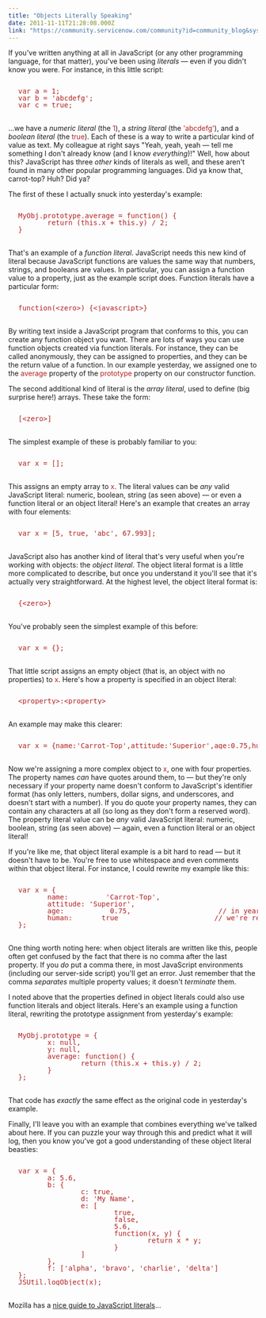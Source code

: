 ```yaml
---
title: "Objects Literally Speaking"
date: 2011-11-11T21:28:08.000Z
link: "https://community.servicenow.com/community?id=community_blog&sys_id=2e0eea2ddbd0dbc01dcaf3231f961975"
---
```

<p>If you've written anything at all in JavaScript (or any other programming language, for that matter), you've been using <em>literals</em> — even if you didn't know you were. For instance, in this little script:</p><pre style="margin-left: 20px; line-height: 1; color: firebrick;"><br/>var a = 1;<br/>var b = 'abcdefg';<br/>var c = true;</pre><p><br/> ...we have a <em>numeric literal</em> (the <span style="font-family=courier;color: FireBrick;">1</span>), a <em>string literal</em> (the <span style="font-family=courier;color: FireBrick;">'abcdefg'</span>), and a <em>boolean literal</em> (the <span style="font-family=courier;color: FireBrick;">true</span>). Each of these is a way to write a particular kind of value as text. My colleague at right says "Yeah, yeah, yeah — tell me something I don't already know (and I know <em>everything</em>)!" Well, how about this? JavaScript has three <em>other</em> kinds of literals as well, and these aren't found in many other popular programming languages. Did ya know that, carrot-top? Huh? Did ya?</p><p></p><p>The first of these I actually snuck into yesterday's example:</p><pre style="margin-left: 20px; line-height: 1; color: firebrick;"><br/>MyObj.prototype.average = function() {<br/>       return (this.x + this.y) / 2;<br/>}</pre><p><br/>That's an example of a <em>function literal</em>. JavaScript needs this new kind of literal because JavaScript functions are values the same way that numbers, strings, and booleans are values. In particular, you can assign a function value to a property, just as the example script does. Function literals have a particular form:</p><pre style="margin-left: 20px; line-height: 1; color: firebrick;"><br/>function(&lt;zero&gt;) {&lt;javascript&gt;}</pre><p><br/>By writing text inside a JavaScript program that conforms to this, you can create any function object you want. There are lots of ways you can use function objects created via function literals. For instance, they can be called anonymously, they can be assigned to properties, and they can be the return value of a function. In our example yesterday, we assigned one to the <span style="font-family=courier;color: FireBrick;">average</span> property of the <span style="font-family=courier;color: FireBrick;">prototype</span> property on our constructor function.</p><p></p><p>The second additional kind of literal is the <em>array literal</em>, used to define (big surprise here!) arrays. These take the form:</p><pre style="margin-left: 20px; line-height: 1; color: firebrick;"><br/>[&lt;zero&gt;]</pre><p><br/>The simplest example of these is probably familiar to you:</p><pre style="margin-left: 20px; line-height: 1; color: firebrick;"><br/>var x = [];</pre><p><br/>This assigns an empty array to <span style="font-family=courier;color: FireBrick;">x</span>. The literal values can be <em>any</em> valid JavaScript literal: numeric, boolean, string (as seen above) — or even a function literal or an object literal! Here's an example that creates an array with four elements:</p><pre style="margin-left: 20px; line-height: 1; color: firebrick;"><br/>var x = [5, true, 'abc', 67.993];</pre><p><br/>JavaScript also has another kind of literal that's very useful when you're working with objects: the <em>object literal</em>. The object literal format is a little more complicated to describe, but once you understand it you'll see that it's actually very straightforward. At the highest level, the object literal format is:</p><pre style="margin-left: 20px; line-height: 1; color: firebrick;"><br/>{&lt;zero&gt;}</pre><p><br/>You've probably seen the simplest example of this before:</p><pre style="margin-left: 20px; line-height: 1; color: firebrick;"><br/>var x = {};</pre><p><br/>That little script assigns an empty object (that is, an object with no properties) to <span style="font-family=courier;color: FireBrick;">x</span>. Here's how a property is specified in an object literal:</p><pre style="margin-left: 20px; line-height: 1; color: firebrick;"><br/>&lt;property&gt;:&lt;property&gt;</pre><p><br/>An example may make this clearer:</p><pre style="margin-left: 20px; line-height: 1; color: firebrick;"><br/>var x = {name:'Carrot-Top',attitude:'Superior',age:0.75,human:true};</pre><p><br/>Now we're assigning a more complex object to <span style="font-family=courier;color: FireBrick;">x</span>, one with four properties. The property names <em>can</em> have quotes around them, to — but they're only necessary if your property name doesn't conform to JavaScript's identifier format (has only letters, numbers, dollar signs, and underscores, and doesn't start with a number). If you do quote your property names, they can contain any characters at all (so long as they don't form a reserved word). The property literal value can be <em>any</em> valid JavaScript literal: numeric, boolean, string (as seen above) — again, even a function literal or an object literal!</p><p></p><p>If you're like me, that object literal example is a bit hard to read — but it doesn't have to be. You're free to use whitespace and even comments within that object literal. For instance, I could rewrite my example like this:</p><pre style="margin-left: 20px; line-height: 1; color: firebrick;"><br/>var x = {<br/>       name:         'Carrot-Top',<br/>       attitude: 'Superior',<br/>       age:           0.75,                     // in years...<br/>       human:       true                       // we're really not entirely sure about this one...<br/>};</pre><p><br/>One thing worth noting here: when object literals are written like this, people often get confused by the fact that there is no comma after the last property. If you <em>do</em> put a comma there, in most JavaScript environments (including our server-side script) you'll get an error. Just remember that the comma <em>separates</em> multiple property values; it doesn't <em>terminate</em> them.</p><p></p><p>I noted above that the properties defined in object literals could also use function literals and object literals. Here's an example using a function literal, rewriting the prototype assignment from yesterday's example:</p><pre style="margin-left: 20px; line-height: 1; color: firebrick;"><br/>MyObj.prototype = {<br/>       x: null,<br/>       y: null,<br/>       average: function() {<br/>               return (this.x + this.y) / 2;<br/>       }<br/>};</pre><p><br/>That code has <em>exactly</em> the same effect as the original code in yesterday's example.</p><p></p><p>Finally, I'll leave you with an example that combines everything we've talked about here. If you can puzzle your way through this and predict what it will log, then you know you've got a good understanding of these object literal beasties:</p><pre style="margin-left: 20px; line-height: 1; color: firebrick;"><br/>var x = {<br/>       a: 5.6,<br/>       b: {<br/>               c: true,<br/>               d: 'My Name',<br/>               e: [<br/>                       true,<br/>                       false,<br/>                       5.6,<br/>                       function(x, y) {<br/>                               return x * y;<br/>                       }<br/>               ]<br/>       },<br/>       f: ['alpha', 'bravo', 'charlie', 'delta']<br/>};<br/>JSUtil.logObject(x);</pre><p><br/>Mozilla has a <a title="eveloper.mozilla.org/en/Core_JavaScript_1.5_Guide/Core_Language_Features#Literals" href="https://developer.mozilla.org/en/Core_JavaScript_1.5_Guide/Core_Language_Features#Literals">nice guide to JavaScript literals</a>...</p>